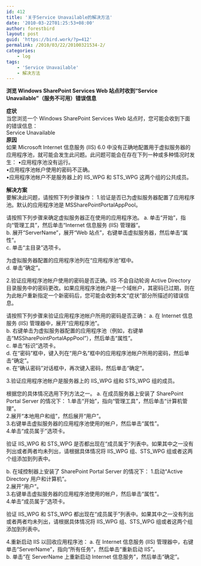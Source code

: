 ```yaml
---
id: 412
title: '关于Service Unavailable的解决方法'
date: '2010-03-22T01:25:53+08:00'
author: forestbird
layout: post
guid: 'https://bird.work/?p=412'
permalink: /2010/03/22/20100321534-2/
categories:
    - log
tags:
    - 'Service Unavailable'
    - 解决方法
---
```


**浏览 Windows SharePoint Services Web 站点时收到“Service Unavailable”（服务不可用）错误信息**

**症状**  
当您浏览一个 Windows SharePoint Services Web 站点时，您可能会收到下面的错误信息：   
Service Unavailable   
**原因**  
如果 Microsoft Internet 信息服务 (IIS) 6.0 中没有正确地配置用于虚拟服务器的应用程序池，就可能会发生此问题。此问题可能会在存在下列一种或多种情况时发生： •应用程序池没有运行。   
•应用程序池帐户使用的密码不正确。   
•应用程序池帐户不是服务器上的 IIS\_WPG 和 STS\_WPG 这两个组的公共成员。

**解决方案**  
要解决此问题，请按照下列步骤操作： 1.验证是否已为虚拟服务器配置了应用程序池。默认的应用程序池是 MSSharePointPortalAppPool。

请按照下列步骤来确定虚拟服务器正在使用的应用程序池。 a. 单击“开始”，指向“管理工具”，然后单击“Internet 信息服务 (IIS) 管理器”。   
b. 展开“ServerName”，展开“Web 站点”，右键单击虚拟服务器，然后单击“属性”。   
c. 单击“主目录”选项卡。

为虚拟服务器配置的应用程序池列在“应用程序池”框中。   
d. 单击“确定”。

2.验证应用程序池帐户使用的密码是否正确。IIS 不会自动轮询 Active Directory 目录服务中的密码更改。如果应用程序池帐户是一个域帐户，其密码已过期，则在为此帐户重新指定一个新密码后，您可能会收到本文“症状”部分所描述的错误信息。

请按照下列步骤来验证应用程序池帐户所用的密码是否正确： a. 在 Internet 信息服务 (IIS) 管理器中，展开“应用程序池”。   
b. 右键单击为虚拟服务器配置的应用程序池（例如，右键单击“MSSharePointPortalAppPool”），然后单击“属性”。   
c. 单击“标识”选项卡。   
d. 在“密码”框中，键入列在“用户名”框中的应用程序池帐户所用的密码，然后单击“确定”。   
e. 在“确认密码”对话框中，再次键入密码，然后单击“确定”。

3.验证应用程序池帐户是服务器上的 IIS\_WPG 组和 STS\_WPG 组的成员。

根据您的具体情况选用下列方法之一。 a. 在成员服务器上安装了 SharePoint Portal Server 的情况下： 1.单击“开始”，指向“管理工具”，然后单击“计算机管理”。   
2.展开“本地用户和组”，然后展开“用户”。   
3.右键单击虚拟服务器的应用程序池使用的帐户，然后单击“属性”。   
4.单击“成员属于”选项卡。

验证 IIS\_WPG 和 STS\_WPG 是否都出现在“成员属于”列表中。如果其中之一没有列出或者两者均未列出，请根据具体情况将 IIS\_WPG 组、STS\_WPG 组或者这两个组添加到列表中。

b. 在域控制器上安装了 SharePoint Portal Server 的情况下： 1.启动“Active Directory 用户和计算机”。   
2.展开“用户”。   
3.右键单击虚拟服务器的应用程序池使用的帐户，然后单击“属性”。   
4.单击“成员属于”选项卡。

验证 IIS\_WPG 和 STS\_WPG 都出现在“成员属于”列表中。如果其中之一没有列出或者两者均未列出，请根据具体情况将 IIS\_WPG 组、STS\_WPG 组或者这两个组添加到列表中。

4.重新启动 IIS 以回收应用程序池： a. 在 Internet 信息服务 (IIS) 管理器中，右键单击“ServerName”，指向“所有任务”，然后单击“重新启动 IIS”。   
b. 单击“在 ServerName 上重新启动 Internet 信息服务”，然后单击“确定”。